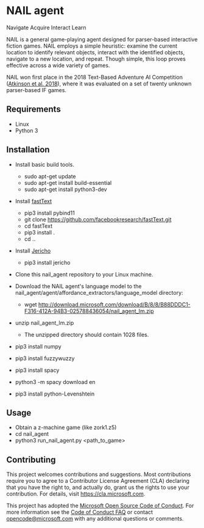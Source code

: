 # NAIL agent
Navigate Acquire Interact Learn

NAIL is a general game-playing agent designed for parser-based interactive fiction games.
NAIL employs a simple heuristic: examine the current location to identify relevant objects,
interact with the identified objects, navigate to a new location, and repeat.
Though simple, this loop proves effective across a wide variety of games.

NAIL won first place in the 2018 Text-Based Adventure AI Competition
([Atkinson et al. 2018](https://arxiv.org/abs/1808.01262)),
where it was evaluated on a set of twenty unknown parser-based IF games.

## Requirements
* Linux
* Python 3

## Installation
* Install basic build tools.
    * sudo apt-get update
    * sudo apt-get install build-essential
    * sudo apt-get install python3-dev

* Install [fastText](https://github.com/facebookresearch/fastText#building-fasttext-for-python)
    * pip3 install pybind11
    * git clone https://github.com/facebookresearch/fastText.git
    * cd fastText
    * pip3 install .
    * cd ..

* Install [Jericho](https://github.com/Microsoft/jericho)
    * pip3 install jericho
* Clone this nail_agent repository to your Linux machine.
* Download the NAIL agent's language model to the nail_agent/agent/affordance_extractors/language_model directory:
    * wget http://download.microsoft.com/download/B/8/8/B88DDDC1-F316-412A-94B3-025788436054/nail_agent_lm.zip
* unzip nail_agent_lm.zip
    * The unzipped directory should contain 1028 files.

* pip3 install numpy
* pip3 install fuzzywuzzy
* pip3 install spacy
* python3 -m spacy download en
* pip3 install python-Levenshtein

## Usage
* Obtain a z-machine game (like zork1.z5)
* cd nail_agent
* python3 run_nail_agent.py <path_to_game>

## Contributing

This project welcomes contributions and suggestions.  Most contributions require you to agree to a
Contributor License Agreement (CLA) declaring that you have the right to, and actually do, grant us
the rights to use your contribution. For details, visit https://cla.microsoft.com.

This project has adopted the [Microsoft Open Source Code of Conduct](https://opensource.microsoft.com/codeofconduct/).
For more information see the [Code of Conduct FAQ](https://opensource.microsoft.com/codeofconduct/faq/) or
contact [opencode@microsoft.com](mailto:opencode@microsoft.com) with any additional questions or comments.